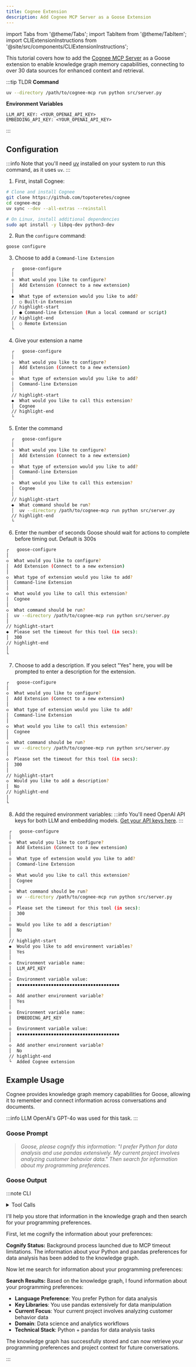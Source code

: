 ```yaml
---
title: Cognee Extension
description: Add Cognee MCP Server as a Goose Extension
---
```


import Tabs from '@theme/Tabs';
import TabItem from '@theme/TabItem';
import CLIExtensionInstructions from '@site/src/components/CLIExtensionInstructions';

This tutorial covers how to add the [Cognee MCP Server](https://github.com/topoteretes/cognee) as a Goose extension to enable knowledge graph memory capabilities, connecting to over 30 data sources for enhanced context and retrieval.

:::tip TLDR
**Command**
```sh
uv --directory /path/to/cognee-mcp run python src/server.py
```
**Environment Variables**
```
LLM_API_KEY: <YOUR_OPENAI_API_KEY>
EMBEDDING_API_KEY: <YOUR_OPENAI_API_KEY>
```
:::

## Configuration

:::info
Note that you'll need [uv](https://docs.astral.sh/uv/#installation) installed on your system to run this command, as it uses `uv`.
:::

<Tabs groupId="interface">
  <TabItem value="cli" label="Goose CLI" default>

1. First, install Cognee:
```bash
# Clone and install Cognee
git clone https://github.com/topoteretes/cognee
cd cognee-mcp
uv sync --dev --all-extras --reinstall

# On Linux, install additional dependencies
sudo apt install -y libpq-dev python3-dev
```

2. Run the `configure` command:
```sh
goose configure
```

3. Choose to add a `Command-line Extension`
```sh
  ┌   goose-configure 
  │
  ◇  What would you like to configure?
  │  Add Extension (Connect to a new extension) 
  │
  ◆  What type of extension would you like to add?
  │  ○ Built-in Extension 
  // highlight-start    
  │  ● Command-line Extension (Run a local command or script)
  // highlight-end    
  │  ○ Remote Extension 
  └ 
```

4. Give your extension a name
```sh
  ┌   goose-configure 
  │
  ◇  What would you like to configure?
  │  Add Extension (Connect to a new extension) 
  │
  ◇  What type of extension would you like to add?
  │  Command-line Extension 
  │
  // highlight-start
  ◆  What would you like to call this extension?
  │  Cognee
  // highlight-end
  └ 
```

5. Enter the command
```sh
  ┌   goose-configure 
  │
  ◇  What would you like to configure?
  │  Add Extension (Connect to a new extension) 
  │
  ◇  What type of extension would you like to add?
  │  Command-line Extension 
  │
  ◇  What would you like to call this extension?
  │  Cognee
  │
  // highlight-start
  ◆  What command should be run?
  │  uv --directory /path/to/cognee-mcp run python src/server.py
  // highlight-end
  └ 
```  

6. Enter the number of seconds Goose should wait for actions to complete before timing out. Default is 300s
  ```sh
  ┌   goose-configure 
  │
  ◇  What would you like to configure?
  │  Add Extension (Connect to a new extension) 
  │
  ◇  What type of extension would you like to add?
  │  Command-line Extension 
  │
  ◇  What would you like to call this extension?
  │  Cognee
  │
  ◇  What command should be run?
  │  uv --directory /path/to/cognee-mcp run python src/server.py
  │
  // highlight-start
  ◆  Please set the timeout for this tool (in secs):
  │  300
  // highlight-end
  │
  └ 
``` 

7. Choose to add a description. If you select "Yes" here, you will be prompted to enter a description for the extension.
  ```sh
  ┌   goose-configure 
  │
  ◇  What would you like to configure?
  │  Add Extension (Connect to a new extension) 
  │
  ◇  What type of extension would you like to add?
  │  Command-line Extension 
  │
  ◇  What would you like to call this extension?
  │  Cognee
  │
  ◇  What command should be run?
  │  uv --directory /path/to/cognee-mcp run python src/server.py
  │
  ◇  Please set the timeout for this tool (in secs):
  │  300
  │
  // highlight-start
  ◇  Would you like to add a description?
  │  No
  // highlight-end
  │
  └ 
```

8. Add the required environment variables:
:::info
You'll need OpenAI API keys for both LLM and embedding models. [Get your API keys here](https://platform.openai.com/api-keys).
:::

 ```sh
  ┌   goose-configure 
  │
  ◇  What would you like to configure?
  │  Add Extension (Connect to a new extension) 
  │
  ◇  What type of extension would you like to add?
  │  Command-line Extension 
  │
  ◇  What would you like to call this extension?
  │  Cognee
  │
  ◇  What command should be run?
  │  uv --directory /path/to/cognee-mcp run python src/server.py
  │     
  ◇  Please set the timeout for this tool (in secs):
  │  300
  │
  ◇  Would you like to add a description?
  │  No
  │    
  // highlight-start
  ◆  Would you like to add environment variables?
  │  Yes 
  │
  ◇  Environment variable name:
  │  LLM_API_KEY
  │
  ◇  Environment variable value:
  │  ▪▪▪▪▪▪▪▪▪▪▪▪▪▪▪▪▪▪▪▪▪▪▪▪▪▪▪▪▪▪▪▪▪▪▪▪▪▪▪
  │
  ◇  Add another environment variable?
  │  Yes
  │
  ◇  Environment variable name:
  │  EMBEDDING_API_KEY
  │
  ◇  Environment variable value:
  │  ▪▪▪▪▪▪▪▪▪▪▪▪▪▪▪▪▪▪▪▪▪▪▪▪▪▪▪▪▪▪▪▪▪▪▪▪▪▪▪
  │
  ◇  Add another environment variable?
  │  No 
  // highlight-end
  └  Added Cognee extension
```

  </TabItem>
</Tabs>

## Example Usage

Cognee provides knowledge graph memory capabilities for Goose, allowing it to remember and connect information across conversations and documents.

:::info LLM
OpenAI's GPT-4o was used for this task.
:::

### Goose Prompt

> _Goose, please cognify this information: "I prefer Python for data analysis and use pandas extensively. My current project involves analyzing customer behavior data." Then search for information about my programming preferences._

### Goose Output

:::note CLI

<details>
    <summary>Tool Calls</summary>

    ─── cognee_cognify | abcdefgh ──────────────────────────

    data: I prefer Python for data analysis and use pandas extensively. My current project involves analyzing customer behavior data.


    ─── cognee_search | abcdefgh ──────────────────────────

    search_query: programming preferences Python data analysis

    search_type: GRAPH_COMPLETION

</details>

I'll help you store that information in the knowledge graph and then search for your programming preferences.

First, let me cognify the information about your preferences:

**Cognify Status:**
Background process launched due to MCP timeout limitations. The information about your Python and pandas preferences for data analysis has been added to the knowledge graph.

Now let me search for information about your programming preferences:

**Search Results:**
Based on the knowledge graph, I found information about your programming preferences:

- **Language Preference**: You prefer Python for data analysis
- **Key Libraries**: You use pandas extensively for data manipulation
- **Current Focus**: Your current project involves analyzing customer behavior data
- **Domain**: Data science and analytics workflows
- **Technical Stack**: Python + pandas for data analysis tasks

The knowledge graph has successfully stored and can now retrieve your programming preferences and project context for future conversations.

:::
